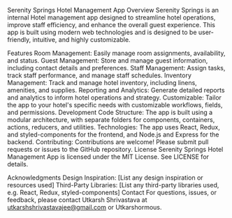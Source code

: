 

Serenity Springs Hotel Management App
Overview
Serenity Springs is an internal Hotel management app designed to streamline hotel operations, improve staff efficiency, and enhance the overall guest experience. This app is built using modern web technologies and is designed to be user-friendly, intuitive, and highly customizable.

Features
Room Management: Easily manage room assignments, availability, and status.
Guest Management: Store and manage guest information, including contact details and preferences.
Staff Management: Assign tasks, track staff performance, and manage staff schedules.
Inventory Management: Track and manage hotel inventory, including linens, amenities, and supplies.
Reporting and Analytics: Generate detailed reports and analytics to inform hotel operations and strategy.
Customizable: Tailor the app to your hotel's specific needs with customizable workflows, fields, and permissions.
Development
Code Structure: The app is built using a modular architecture, with separate folders for components, containers, actions, reducers, and utilities.
Technologies: The app uses React, Redux, and styled-components for the frontend, and Node.js and Express for the backend.
Contributing: Contributions are welcome! Please submit pull requests or issues to the GitHub repository.
License
Serenity Springs Hotel Management App is licensed under the MIT License. See LICENSE for details.

Acknowledgments
Design Inspiration: [List any design inspiration or resources used]
Third-Party Libraries: [List any third-party libraries used, e.g. React, Redux, styled-components]
Contact
For questions, issues, or feedback, please contact Utkarsh Shrivastava at utkarshshrivastavajee@gmail.com or Utkarshormous.
